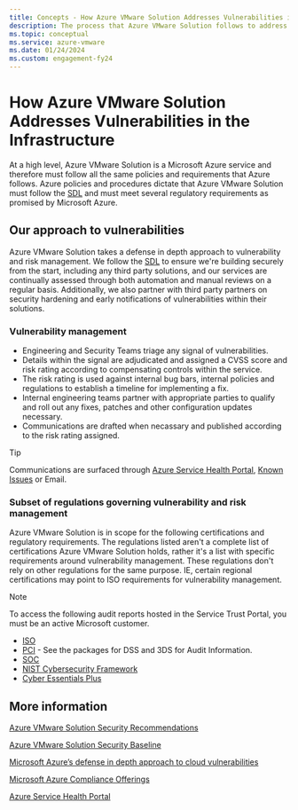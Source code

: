 ```yaml
---
title: Concepts - How Azure VMware Solution Addresses Vulnerabilities in the Infrastructure
description: The process that Azure VMware Solution follows to address security vulnerabilities.
ms.topic: conceptual
ms.service: azure-vmware
ms.date: 01/24/2024
ms.custom: engagement-fy24
---
```



# How Azure VMware Solution Addresses Vulnerabilities in the Infrastructure

At a high level, Azure VMware Solution is a Microsoft Azure service and therefore must follow all the same policies and requirements that Azure follows. Azure policies and procedures dictate that Azure VMware Solution must follow the [SDL](https://www.microsoft.com/securityengineering/sdl) and must meet several regulatory requirements as promised by Microsoft Azure. 

## Our approach to vulnerabilities

Azure VMware Solution takes a defense in depth approach to vulnerability and risk management. We follow the [SDL](https://www.microsoft.com/securityengineering/sdl) to ensure we're building securely from the start, including any third party solutions, and our services are continually assessed through both automation and manual reviews on a regular basis. Additionally, we also partner with third party partners on security hardening and early notifications of vulnerabilities within their solutions.

### Vulnerability management

- Engineering and Security Teams triage any signal of vulnerabilities.
- Details within the signal are adjudicated and assigned a CVSS score and risk rating according to compensating controls within the service.
- The risk rating is used against internal bug bars, internal policies and regulations to establish a timeline for implementing a fix.
- Internal engineering teams partner with appropriate parties to qualify and roll out any fixes, patches and other configuration updates necessary.
- Communications are drafted when necassary and published according to the risk rating assigned.
>[!tip]
>Communications are surfaced through [Azure Service Health Portal](/azure/service-health/service-health-portal-update), [Known Issues](/azure/azure-vmware/azure-vmware-solution-known-issues) or Email. 

### Subset of regulations governing vulnerability and risk management

Azure VMware Solution is in scope for the following certifications and regulatory requirements. The regulations listed aren't a complete list of certifications Azure VMware Solution holds, rather it's a list with specific requirements around vulnerability management. These regulations don't rely on other regulations for the same purpose. IE, certain regional certifications may point to ISO requirements for vulnerability management.

>[!NOTE]
>To access the following audit reports hosted in the Service Trust Portal, you must be an active Microsoft customer.

- [ISO](https://servicetrust.microsoft.com/DocumentPage/38a05a38-6181-432e-a5ec-aa86008c56c9)
- [PCI](https://servicetrust.microsoft.com/viewpage/PCI) \- See the packages for DSS and 3DS for Audit Information.
- [SOC](https://servicetrust.microsoft.com/DocumentPage/f9858c69-b9c4-4097-9d09-1b95d3f994eb)
- [NIST Cybersecurity Framework](https://servicetrust.microsoft.com/DocumentPage/bc0f7af3-5be8-427b-ac37-b84b86b6cc6b)
- [Cyber Essentials Plus](https://servicetrust.microsoft.com/DocumentPage/d2758787-1e65-4894-891d-c11194721102)

## More information
[Azure VMware Solution Security Recommendations](/azure/azure-vmware/concepts-security-recommendations)

[Azure VMware Solution Security Baseline](/security/benchmark/azure/baselines/azure-vmware-solution-security-baseline?toc=%2Fazure%2Fazure-vmware%2Ftoc.json)

[Microsoft Azure’s defense in depth approach to cloud vulnerabilities](https://azure.microsoft.com/blog/microsoft-azures-defense-in-depth-approach-to-cloud-vulnerabilities/)

[Microsoft Azure Compliance Offerings](/azure/compliance/)

[Azure Service Health Portal](/azure/service-health/service-health-portal-update)
